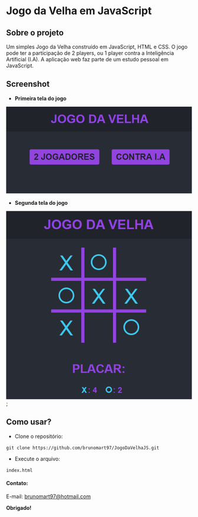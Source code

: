 # Jogo da Velha em JavaScript
## Sobre o projeto
Um simples Jogo da Velha construído em JavaScript, HTML e CSS. O jogo pode ter a participação de 2 players, ou 1 player contra a Inteligência Artificial (I.A). A aplicação web faz parte de um estudo pessoal em JavaScript.
## Screenshot
* **Primeira tela do jogo**

![Primeira tela do Jogo](https://github.com/brunomart97/JogoDaVelhaJS/blob/master/img/screenshot1.PNG)

* **Segunda tela do jogo**

![PSegunda tela do Jogo](https://github.com/brunomart97/JogoDaVelhaJS/blob/master/img/screenshot2.PNG);
## Como usar?
* Clone o repositório:
````
git clone https://github.com/brunomart97/JogoDaVelhaJS.git
````
* Execute o arquivo:
````
index.html
````
#### Contato:
E-mail: brunomart97@hotmail.com

**Obrigado!**

